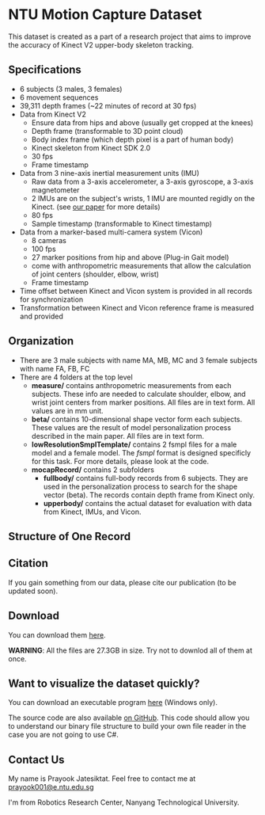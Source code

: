 # NTU Motion Capture Dataset
This dataset is created as a part of a research project that aims to improve the accuracy of Kinect V2 upper-body skeleton tracking.

## Specifications
- 6 subjects (3 males, 3 females)
- 6 movement sequences
- 39,311 depth frames (~22 minutes of record at 30 fps)
- Data from Kinect V2 
    - Ensure data from hips and above (usually get cropped at the knees)
    - Depth frame (transformable to 3D point cloud)
    - Body index frame (which depth pixel is a part of human body)
    - Kinect skeleton from Kinect SDK 2.0
    - 30 fps
    - Frame timestamp
- Data from 3 nine-axis inertial measurement units (IMU)
    - Raw data from a 3-axis accelerometer, a 3-axis gyroscope, a 3-axis magnetometer
    - 2 IMUs are on the subject's wrists, 1 IMU are mounted regidly on the Kinect. (see [our paper]() for more details)
    - 80 fps
    - Sample timestamp (transformable to Kinect timestamp)
- Data from a marker-based multi-camera system (Vicon)
    - 8 cameras
    - 100 fps
    - 27 marker positions from hip and above (Plug-in Gait model)
    - come with anthropometric measurements that allow the calculation of joint centers (shoulder, elbow, wrist)
    - Frame timestamp
- Time offset between Kinect and Vicon system is provided in all records for synchronization
- Transformation between Kinect and Vicon reference frame is measured and provided
    
## Organization
- There are 3 male subjects with name MA, MB, MC and 3 female subjects with name FA, FB, FC
- There are 4 folders at the top level
    - **measure/** contains anthropometric measurements from each subjects. These info are needed to calculate shoulder, elbow, and wrist joint centers from marker positions. All files are in text form. All values are in mm unit.
    - **beta/** contains 10-dimensional shape vector form each subjects. These values are the result of model personalization process described in the main paper. All files are in text form.
    - **lowResolutionSmplTemplate/** contains 2 fsmpl files for a male model and a female model. The *fsmpl* format is designed specificly for this task. For more details, please look at the code.
    - **mocapRecord/** contains 2 subfolders
        - **fullbody/** contains full-body records from 6 subjects. They are used in the personalization process to search for the shape vector (beta). The records contain depth frame from Kinect only.
        - **upperbody/** contains the actual dataset for evaluation with data from Kinect, IMUs, and Vicon.

## Structure of One Record


## Citation
If you gain something from our data, please cite our publication (to be updated soon).

## Download
You can download them [here](https://drive.google.com/drive/folders/0Bz8_iLTGY2o4b25FYWkwUU9BWjA). 

**WARNING**: All the files are 27.3GB in size. Try not to downlod all of them at once. 

## Want to visualize the dataset quickly?
You can download an executable program [here]() (Windows only).

The source code are also available [on GitHub](). This code should allow you to understand our binary file structure to build your own file reader in the case you are not going to use C#.

## Contact Us
My name is Prayook Jatesiktat. Feel free to contact me at prayook001@e.ntu.edu.sg

I'm from Robotics Research Center, Nanyang Technological University.

